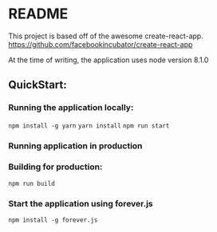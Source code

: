 # README

This project is based off of the awesome create-react-app.
https://github.com/facebookincubator/create-react-app

At the time of writing, the application uses node version 8.1.0

## QuickStart:

### Running the application locally:
```npm install -g yarn```
```yarn install```
```npm run start```

### Running application in production
### Building for production:
```npm run build```

### Start the application using forever.js
```npm install -g forever.js```
